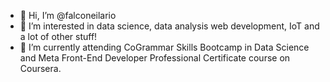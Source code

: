- 👋 Hi, I’m @falconeilario
- 👀 I’m interested in data science, data analysis web development, IoT and a lot of other stuff!
- 🌱 I’m currently attending CoGrammar Skills Bootcamp in Data Science and Meta Front-End Developer Professional Certificate course on Coursera.
<!--- - 💞️ I’m looking to collaborate on 
- 📫 How to reach me ...
--->
<!---
falconeilario/falconeilario is a ✨ special ✨ repository because its `README.md` (this file) appears on your GitHub profile.
You can click the Preview link to take a look at your changes.
--->
